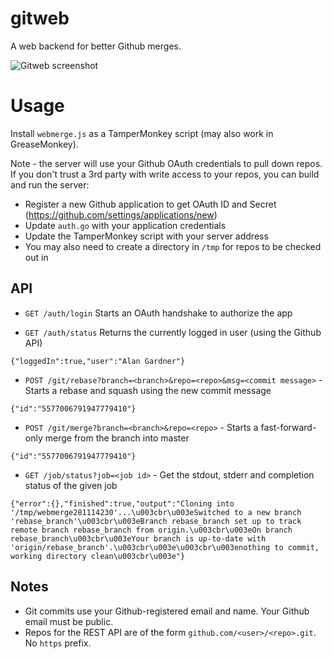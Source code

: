 gitweb
====

A web backend for better Github merges.

![Gitweb screenshot](https://raw.githubusercontent.com/alanctgardner/gitweb/docs/gitweb-screen.png  "Gitweb screenshot")

Usage
===

Install `webmerge.js` as a TamperMonkey script (may also work in GreaseMonkey).

Note - the server will use your Github OAuth credentials to pull down repos. If you don't trust
a 3rd party with write access to your repos, you can build and run the server:

- Register a new Github application to get OAuth ID and Secret (https://github.com/settings/applications/new)
- Update `auth.go` with your application credentials
- Update the TamperMonkey script with your server address
- You may also need to create a directory in `/tmp` for repos to be checked out in

API
---

- `GET /auth/login` Starts an OAuth handshake to authorize the app

- `GET /auth/status` Returns the currently logged in user (using the Github API)

```
{"loggedIn":true,"user":"Alan Gardner"}
```

- `POST /git/rebase?branch=<branch>&repo=<repo>&msg=<commit message>` - Starts a rebase and squash using the new commit message

```
{"id":"5577006791947779410"}
```

- `POST /git/merge?branch=<branch>&repo=<repo>` - Starts a fast-forward-only merge from the branch into master

```
{"id":"5577006791947779410"}
```

- `GET /job/status?job=<job id>` - Get the stdout, stderr and completion status of the given job

```
{"error":{},"finished":true,"output":"Cloning into '/tmp/webmerge281114230'...\u003cbr\u003eSwitched to a new branch 'rebase_branch'\u003cbr\u003eBranch rebase_branch set up to track remote branch rebase_branch from origin.\u003cbr\u003eOn branch rebase_branch\u003cbr\u003eYour branch is up-to-date with 'origin/rebase_branch'.\u003cbr\u003e\u003cbr\u003enothing to commit, working directory clean\u003cbr\u003e"}
```

Notes
----

- Git commits use your Github-registered email and name. Your Github email must be public. 
- Repos for the REST API are of the form `github.com/<user>/<repo>.git`. No `https` prefix. 
